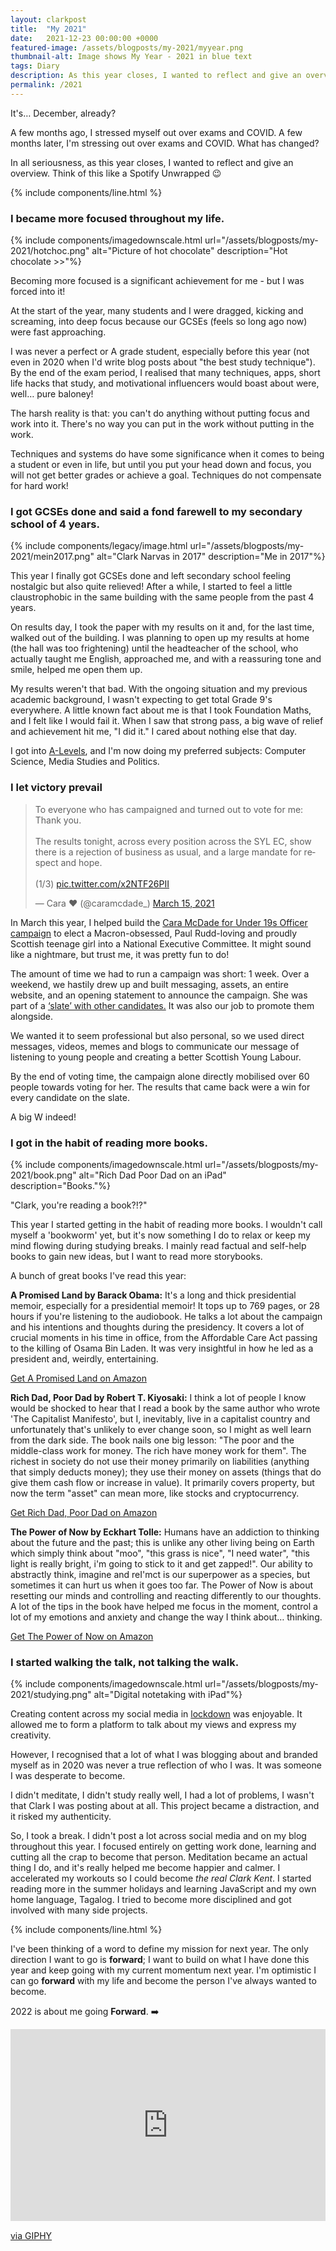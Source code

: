 ```yaml
---
layout: clarkpost
title:  "My 2021"
date:   2021-12-23 00:00:00 +0000
featured-image: /assets/blogposts/my-2021/myyear.png
thumbnail-alt: Image shows My Year - 2021 in blue text
tags: Diary
description: As this year closes, I wanted to reflect and give an overview. Think of this like a Spotify Unwrapped 😉
permalink: /2021
---
```

It's… December, already?

A few months ago, I stressed myself out over exams and COVID. A few months later, I'm stressing out over exams and COVID. What has changed? 

In all seriousness, as this year closes, I wanted to reflect and give an overview. Think of this like a Spotify Unwrapped 😉

{% include   components/line.html %}

### I became more focused throughout my life.

{% include components/imagedownscale.html url="/assets/blogposts/my-2021/hotchoc.png" alt="Picture of hot chocolate" description="Hot chocolate >>"%}


Becoming more focused is a significant achievement for me - but I was forced into it! 

At the start of the year, many students and I were dragged, kicking and screaming, into deep focus because our GCSEs (feels so long ago now) were fast approaching. 

I was never a perfect or A grade student, especially before this year (not even in 2020 when I'd write blog posts about "the best study technique"). By the end of the exam period, I realised that many techniques, apps, short life hacks that study, and motivational influencers would boast about were, well… pure baloney!

The harsh reality is that: you can't do anything without putting focus and work into it. There's no way you can put in the work without putting in the work. 

Techniques and systems do have some significance when it comes to being a student or even in life, but until you put your head down and focus, you will not get better grades or achieve a goal. Techniques do not compensate for hard work! 


### I got GCSEs done and said a fond farewell to my secondary school of 4 years. 

{% include components/legacy/image.html url="/assets/blogposts/my-2021/mein2017.png" alt="Clark Narvas in 2017" description="Me in 2017"%}

This year I finally got GCSEs done and left secondary school feeling nostalgic but also quite relieved! After a while, I started to feel a little claustrophobic in the same building with the same people from the past 4 years.

On results day, I took the paper with my results on it and, for the last time, walked out of the building. I was planning to open up my results at home (the hall was too frightening) until the headteacher of the school, who actually taught me English, approached me, and with a reassuring tone and smile, helped me open them up.

My results weren't that bad. With the ongoing situation and my previous academic background, I wasn't expecting to get total Grade 9's everywhere. A little known fact about me is that I took Foundation Maths, and I felt like I would fail it. When I saw that strong pass, a big wave of relief and achievement hit me, "I did it." I cared about nothing else that day. 

I got into [A-Levels](https://clarknarvas.com/2021/09/26/new-beginnings.html), and I'm now doing my preferred subjects: Computer Science, Media Studies and Politics. 



### I let victory prevail

<blockquote class="twitter-tweet"><p lang="en" dir="ltr">To everyone who has campaigned and turned out to vote for me: Thank you.<br><br>The results tonight, across every position across the SYL EC, show there is a rejection of business as usual, and a large mandate for respect and hope.<br><br>(1/3) <a href="https://t.co/x2NTF26PII">pic.twitter.com/x2NTF26PII</a></p>&mdash; Cara ❤️ (@caramcdade_) <a href="https://twitter.com/caramcdade_/status/1371541631334285314?ref_src=twsrc%5Etfw">March 15, 2021</a></blockquote> <script async src="https://platform.twitter.com/widgets.js" charset="utf-8"></script>

In March this year, I helped build the <a href="https://caramcdade.com">Cara McDade for Under 19s Officer campaign</a> to elect a Macron-obsessed, Paul Rudd-loving and proudly Scottish teenage girl into a National Executive Committee. It might sound like a nightmare, but trust me, it was pretty fun to do! 

The amount of time we had to run a campaign was short: 1 week. Over a weekend, we hastily drew up and built messaging, assets, an entire website, and an opening statement to announce the campaign. She was part of a <a href="https://caramcdade.com/2021/03/06/voteforthesecandidates.html">‘slate’ with other candidates.</a> It was also our job to promote them alongside. 

We wanted it to seem professional but also personal, so we used direct messages, videos, memes and blogs to communicate our message of listening to young people and creating a better Scottish Young Labour. 

By the end of voting time, the campaign alone directly mobilised over 60 people towards voting for her. The results that came back were a win for every candidate on the slate. 

A big W indeed! 


### I got in the habit of reading more books. 

{% include components/imagedownscale.html url="/assets/blogposts/my-2021/book.png" alt="Rich Dad Poor Dad on an iPad" description="Books."%}

"Clark, you're reading a book?!?" 

This year I started getting in the habit of reading more books. I wouldn't call myself a 'bookworm' yet, but it's now something I do to relax or keep my mind flowing during studying breaks. I mainly read factual and self-help books to gain new ideas, but I want to read more storybooks. 

A bunch of great books I've read this year:

<span class="highlight">**A Promised Land by Barack Obama:**</span> It's a long and thick presidential memoir, especially for a presidential memoir! It tops up to 769 pages, or 28 hours if you're listening to the audiobook. He talks a lot about the campaign and his intentions and thoughts during the presidency. It covers a lot of crucial moments in his time in office, from the Affordable Care Act passing to the killing of Osama Bin Laden. It was very insightful in how he led as a president and, weirdly, entertaining. 

[Get A Promised Land on Amazon](https://amzn.to/3srt6xd)


<span class="highlight">**Rich Dad, Poor Dad by Robert T. Kiyosaki:**</span> I think a lot of people I know would be shocked to hear that I read a book by the same author who wrote 'The Capitalist Manifesto', but I, inevitably, live in a capitalist country and unfortunately that's unlikely to ever change soon, so I might as well learn from the dark side. The book nails one big lesson: "The poor and the middle-class work for money. The rich have money work for them". The richest in society do not use their money primarily on liabilities (anything that simply deducts money); they use their money on assets (things that do give them cash flow or increase in value). It primarily covers property, but now the term "asset" can mean more, like stocks and cryptocurrency. 

[Get Rich Dad, Poor Dad on Amazon](https://amzn.to/3suPXbi)


<span class="highlight">**The Power of Now by Eckhart Tolle:**</span> Humans have an addiction to thinking about the future and the past; this is unlike any other living being on Earth which simply think about "moo", "this grass is nice", "I need water", "this light is really bright, i'm going to stick to it and get zapped!". Our ability to abstractly think, imagine and reI'mct is our superpower as a species, but sometimes it can hurt us when it goes too far. The Power of Now is about resetting our minds and controlling and reacting differently to our thoughts. A lot of the tips in the book have helped me focus in the moment, control a lot of my emotions and anxiety and change the way I think about… thinking. 

[Get The Power of Now on Amazon](https://amzn.to/3H83ucE)

### I started walking the talk, not talking the walk. 

{% include components/imagedownscale.html url="/assets/blogposts/my-2021/studying.png" alt="Digital notetaking with iPad"%}

Creating content across my social media in [lockdown](https://clarknarvas.com/tags/lockdown) was enjoyable. It allowed me to form a platform to talk about my views and express my creativity. 

However, I recognised that a lot of what I was blogging about and branded myself as in 2020 was never a true reflection of who I was. It was someone I was desperate to become. 

I didn't meditate, I didn't study really well, I had a lot of problems, I wasn't that Clark I was posting about at all. This project became a distraction, and it risked my authenticity. 

So, I took a break. I didn't post a lot across social media and on my blog throughout this year. I focused entirely on getting work done, learning and cutting all the crap to become that person. Meditation became an actual thing I do, and it's really helped me become happier and calmer. I accelerated my workouts so I could become *the real Clark Kent*. I started reading more in the summer holidays and learning JavaScript and my own home language, Tagalog. I tried to become more disciplined and got involved with many side projects. 



{% include   components/line.html %}

I've been thinking of a word to define my mission for next year. The only direction I want to go is <b>forward</b>; I want to build on what I have done this year and keep going with my current momentum next year. I'm optimistic I can go <b>forward</b> with my life and become the person I've always wanted to become. 

2022 is about me going <b>Forward</b>. ➡️

<div style="width:100%;height:0;padding-bottom:61%;position:relative;"><iframe src="https://giphy.com/embed/IUrkSfzSCEhtm" width="100%" height="100%" style="position:absolute" frameBorder="0" class="giphy-embed" allowFullScreen></iframe></div><p><a href="https://giphy.com/gifs/movie-cartoon-IUrkSfzSCEhtm">via GIPHY</a></p>